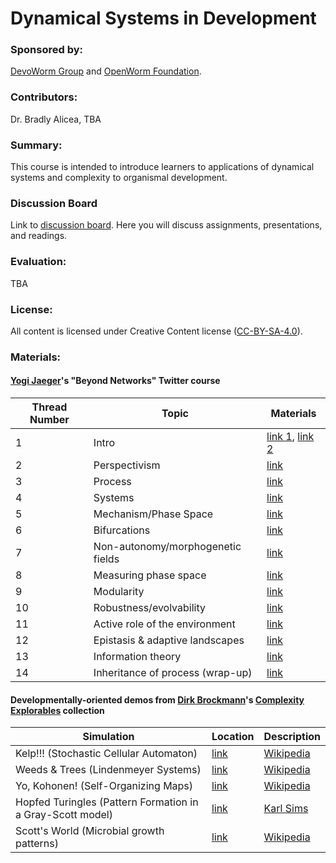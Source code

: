 # Dynamical Systems in Development  

### Sponsored by:  
[DevoWorm Group](https://devoworm.weebly.com/) and [OpenWorm Foundation](http://openworm.org/). 

### Contributors:  
Dr. Bradly Alicea, TBA

### Summary:  
This course is intended to introduce learners to applications of dynamical systems and complexity to organismal development. 

### Discussion Board
Link to [discussion board](https://eliademy.com/app/a/courses/bdb7b0a934/discussions). Here you will discuss assignments, presentations, and readings.

### Evaluation:  
TBA


### License:  
All content is licensed under Creative Content license ([CC-BY-SA-4.0](https://github.com/devoworm/Licensing-DRM/blob/master/CC-BY-SA-4.0%20License.md)).  

### Materials:

#### [Yogi Jaeger](https://scholar.google.com/citations?user=Wk8kppcAAAAJ&hl=en)'s "Beyond Networks" Twitter course  

Thread Number | Topic | Materials |
---|-----------------|---------------------------------------------|
1  |  Intro  |  [link 1](https://t.co/lGnwIbBJOJ),  [link 2](https://t.co/nuDf0rQlQu)  |
2  |  Perspectivism  |  [link](https://t.co/K0fC5oCknS)  |
3  |  Process  |  [link](https://t.co/4mjt8sswWO)  |
4  |  Systems  |  [link](https://t.co/Pz2wKdTiNO)  |
5  |  Mechanism/Phase Space  |  [link](https://t.co/9bK6TNyhmx)  |
6  |  Bifurcations  |  [link](https://t.co/zYwbAzUWfx)  |
7  |  Non-autonomy/morphogenetic fields  |  [link](https://t.co/wIK6fayLoT)  |
8  |  Measuring phase space  |  [link](https://t.co/sGwqebIt0A)  |
9  |  Modularity  |  [link](https://t.co/Q3Vw1LBQSl)  |
10  |  Robustness/evolvability  |  [link](https://t.co/O0o4ZXQM42)  |
11  |  Active role of the environment  |  [link](https://t.co/cmYgo4VgM3)  |
12  |  Epistasis & adaptive landscapes  |  [link](https://t.co/dfV575epVR)  |
13  |  Information theory  |  [link](https://t.co/MWY1Mwq2ME)  |
14  |  Inheritance of process (wrap-up)  |  [link](https://t.co/HdSbbabFK3)  |


#### Developmentally-oriented demos from [Dirk Brockmann](http://rocs.hu-berlin.de/)'s [Complexity Explorables](http://www.complexity-explorables.org/) collection   

Simulation | Location | Description |
----------------------------------------|-----------------------------------------------------------------|---------------------|
Kelp!!! (Stochastic Cellular Automaton) | [link](http://www.complexity-explorables.org/explorables/kelp/) | [Wikipedia](https://en.wikipedia.org/wiki/Stochastic_cellular_automaton) |
Weeds & Trees (Lindenmeyer Systems) | [link](http://www.complexity-explorables.org/explorables/weeds-trees/) | [Wikipedia](https://en.wikipedia.org/wiki/L-system) |
Yo, Kohonen! (Self-Organizing Maps) | [link](http://www.complexity-explorables.org/explorables/yokohonen/) | [Wikipedia](https://en.wikipedia.org/wiki/Self-organizing_map) 
Hopfed Turingles (Pattern Formation in a Gray-Scott model) |  [link](http://www.complexity-explorables.org/explorables/grayscott/) | [Karl Sims](http://www.karlsims.com/rd.html)
Scott's World (Microbial growth patterns) | [link](http://www.complexity-explorables.org/explorables/scotts-world/) | [Wikipedia](https://en.wikipedia.org/wiki/Bacterial_growth) |




